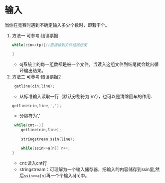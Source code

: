 # 输入
 当你在竞赛时遇到不确定输入多少个数时，即若干个。
1. 方法一
   可参考:错误票据
    ```cpp
    while(cin>>tp){//直接读到文件结尾结束

    }
    ```
    * oj系统上的每一组数都是被一个文件，当读入这组文件到结尾就会跳出循环输出结果。
2. 方法二
   可参考:错误票据2
   ```cpp
    getline(cin,line);
   ```
   * 从标准输入读取一行（默认分割符为'\n'），也可以是清除回车的作用.
    ```cpp
    getline(cin,line,',')；
    ```
    * 分隔符为','
    ```cpp
     while(cnt--){
        getline(cin,line);
        
        stringstream ssin(line);

        while(ssin>>a[n]) n++;
    }
    ```
    * cnt:读入cnt行
    * stringstream：可理解为一个输入储存器，把输入的内容储存到ssin里,然后```ssin>>a[n]```再一个个输入a[n]中。